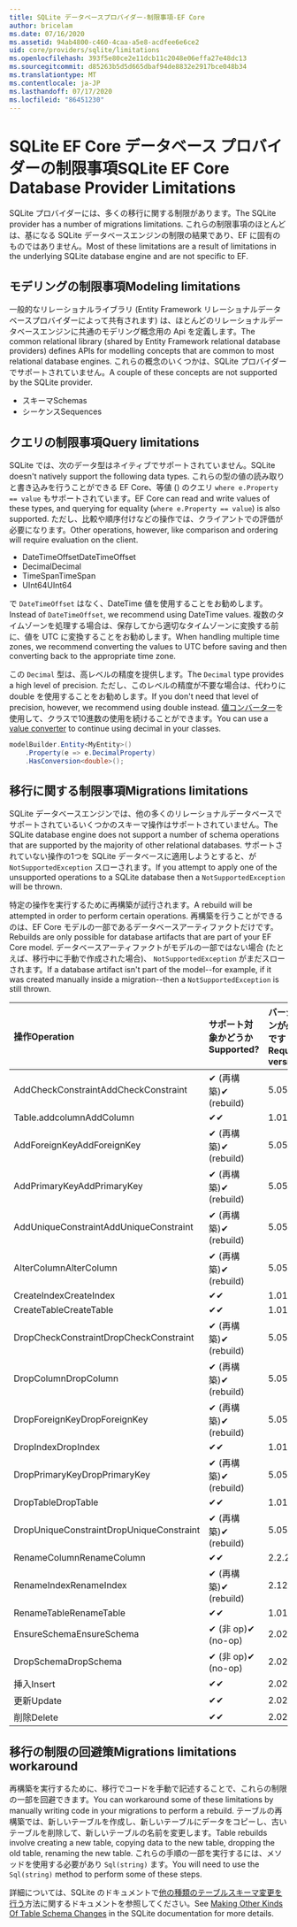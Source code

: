 ```yaml
---
title: SQLite データベースプロバイダー-制限事項-EF Core
author: bricelam
ms.date: 07/16/2020
ms.assetid: 94ab4800-c460-4caa-a5e8-acdfee6e6ce2
uid: core/providers/sqlite/limitations
ms.openlocfilehash: 393f5e80ce2e11dcb11c2048e06effa27e48dc13
ms.sourcegitcommit: d85263b5d5d665dbaf94de8832e2917bce048b34
ms.translationtype: MT
ms.contentlocale: ja-JP
ms.lasthandoff: 07/17/2020
ms.locfileid: "86451230"
---
```

# <a name="sqlite-ef-core-database-provider-limitations"></a><span data-ttu-id="8c5da-102">SQLite EF Core データベース プロバイダーの制限事項</span><span class="sxs-lookup"><span data-stu-id="8c5da-102">SQLite EF Core Database Provider Limitations</span></span>

<span data-ttu-id="8c5da-103">SQLite プロバイダーには、多くの移行に関する制限があります。</span><span class="sxs-lookup"><span data-stu-id="8c5da-103">The SQLite provider has a number of migrations limitations.</span></span> <span data-ttu-id="8c5da-104">これらの制限事項のほとんどは、基になる SQLite データベースエンジンの制限の結果であり、EF に固有のものではありません。</span><span class="sxs-lookup"><span data-stu-id="8c5da-104">Most of these limitations are a result of limitations in the underlying SQLite database engine and are not specific to EF.</span></span>

## <a name="modeling-limitations"></a><span data-ttu-id="8c5da-105">モデリングの制限事項</span><span class="sxs-lookup"><span data-stu-id="8c5da-105">Modeling limitations</span></span>

<span data-ttu-id="8c5da-106">一般的なリレーショナルライブラリ (Entity Framework リレーショナルデータベースプロバイダーによって共有されます) は、ほとんどのリレーショナルデータベースエンジンに共通のモデリング概念用の Api を定義します。</span><span class="sxs-lookup"><span data-stu-id="8c5da-106">The common relational library (shared by Entity Framework relational database providers) defines APIs for modelling concepts that are common to most relational database engines.</span></span> <span data-ttu-id="8c5da-107">これらの概念のいくつかは、SQLite プロバイダーでサポートされていません。</span><span class="sxs-lookup"><span data-stu-id="8c5da-107">A couple of these concepts are not supported by the SQLite provider.</span></span>

* <span data-ttu-id="8c5da-108">スキーマ</span><span class="sxs-lookup"><span data-stu-id="8c5da-108">Schemas</span></span>
* <span data-ttu-id="8c5da-109">シーケンス</span><span class="sxs-lookup"><span data-stu-id="8c5da-109">Sequences</span></span>

## <a name="query-limitations"></a><span data-ttu-id="8c5da-110">クエリの制限事項</span><span class="sxs-lookup"><span data-stu-id="8c5da-110">Query limitations</span></span>

<span data-ttu-id="8c5da-111">SQLite では、次のデータ型はネイティブでサポートされていません。</span><span class="sxs-lookup"><span data-stu-id="8c5da-111">SQLite doesn't natively support the following data types.</span></span> <span data-ttu-id="8c5da-112">これらの型の値の読み取りと書き込みを行うことができる EF Core、等値 () のクエリ `where e.Property == value` もサポートされています。</span><span class="sxs-lookup"><span data-stu-id="8c5da-112">EF Core can read and write values of these types, and querying for equality (`where e.Property == value`) is also supported.</span></span> <span data-ttu-id="8c5da-113">ただし、比較や順序付けなどの操作では、クライアントでの評価が必要になります。</span><span class="sxs-lookup"><span data-stu-id="8c5da-113">Other operations, however, like comparison and ordering will require evaluation on the client.</span></span>

* <span data-ttu-id="8c5da-114">DateTimeOffset</span><span class="sxs-lookup"><span data-stu-id="8c5da-114">DateTimeOffset</span></span>
* <span data-ttu-id="8c5da-115">Decimal</span><span class="sxs-lookup"><span data-stu-id="8c5da-115">Decimal</span></span>
* <span data-ttu-id="8c5da-116">TimeSpan</span><span class="sxs-lookup"><span data-stu-id="8c5da-116">TimeSpan</span></span>
* <span data-ttu-id="8c5da-117">UInt64</span><span class="sxs-lookup"><span data-stu-id="8c5da-117">UInt64</span></span>

<span data-ttu-id="8c5da-118">で `DateTimeOffset` はなく、DateTime 値を使用することをお勧めします。</span><span class="sxs-lookup"><span data-stu-id="8c5da-118">Instead of `DateTimeOffset`, we recommend using DateTime values.</span></span> <span data-ttu-id="8c5da-119">複数のタイムゾーンを処理する場合は、保存してから適切なタイムゾーンに変換する前に、値を UTC に変換することをお勧めします。</span><span class="sxs-lookup"><span data-stu-id="8c5da-119">When handling multiple time zones, we recommend converting the values to UTC before saving and then converting back to the appropriate time zone.</span></span>

<span data-ttu-id="8c5da-120">この `Decimal` 型は、高レベルの精度を提供します。</span><span class="sxs-lookup"><span data-stu-id="8c5da-120">The `Decimal` type provides a high level of precision.</span></span> <span data-ttu-id="8c5da-121">ただし、このレベルの精度が不要な場合は、代わりに double を使用することをお勧めします。</span><span class="sxs-lookup"><span data-stu-id="8c5da-121">If you don't need that level of precision, however, we recommend using double instead.</span></span> <span data-ttu-id="8c5da-122">[値コンバーター](../../modeling/value-conversions.md)を使用して、クラスで10進数の使用を続けることができます。</span><span class="sxs-lookup"><span data-stu-id="8c5da-122">You can use a [value converter](../../modeling/value-conversions.md) to continue using decimal in your classes.</span></span>

``` csharp
modelBuilder.Entity<MyEntity>()
    .Property(e => e.DecimalProperty)
    .HasConversion<double>();
```

## <a name="migrations-limitations"></a><span data-ttu-id="8c5da-123">移行に関する制限事項</span><span class="sxs-lookup"><span data-stu-id="8c5da-123">Migrations limitations</span></span>

<span data-ttu-id="8c5da-124">SQLite データベースエンジンでは、他の多くのリレーショナルデータベースでサポートされているいくつかのスキーマ操作はサポートされていません。</span><span class="sxs-lookup"><span data-stu-id="8c5da-124">The SQLite database engine does not support a number of schema operations that are supported by the majority of other relational databases.</span></span> <span data-ttu-id="8c5da-125">サポートされていない操作の1つを SQLite データベースに適用しようとすると、が `NotSupportedException` スローされます。</span><span class="sxs-lookup"><span data-stu-id="8c5da-125">If you attempt to apply one of the unsupported operations to a SQLite database then a `NotSupportedException` will be thrown.</span></span>

<span data-ttu-id="8c5da-126">特定の操作を実行するために再構築が試行されます。</span><span class="sxs-lookup"><span data-stu-id="8c5da-126">A rebuild will be attempted in order to perform certain operations.</span></span> <span data-ttu-id="8c5da-127">再構築を行うことができるのは、EF Core モデルの一部であるデータベースアーティファクトだけです。</span><span class="sxs-lookup"><span data-stu-id="8c5da-127">Rebuilds are only possible for database artifacts that are part of your EF Core model.</span></span> <span data-ttu-id="8c5da-128">データベースアーティファクトがモデルの一部ではない場合 (たとえば、移行中に手動で作成された場合)、 `NotSupportedException` がまだスローされます。</span><span class="sxs-lookup"><span data-stu-id="8c5da-128">If a database artifact isn't part of the model--for example, if it was created manually inside a migration--then a `NotSupportedException` is still thrown.</span></span>

| <span data-ttu-id="8c5da-129">操作</span><span class="sxs-lookup"><span data-stu-id="8c5da-129">Operation</span></span>            | <span data-ttu-id="8c5da-130">サポート対象かどうか</span><span class="sxs-lookup"><span data-stu-id="8c5da-130">Supported?</span></span>  | <span data-ttu-id="8c5da-131">バージョンが必要です</span><span class="sxs-lookup"><span data-stu-id="8c5da-131">Requires version</span></span> |
|:---------------------|:------------|:-----------------|
| <span data-ttu-id="8c5da-132">AddCheckConstraint</span><span class="sxs-lookup"><span data-stu-id="8c5da-132">AddCheckConstraint</span></span>   | <span data-ttu-id="8c5da-133">✔ (再構築)</span><span class="sxs-lookup"><span data-stu-id="8c5da-133">✔ (rebuild)</span></span> | <span data-ttu-id="8c5da-134">5.0</span><span class="sxs-lookup"><span data-stu-id="8c5da-134">5.0</span></span>              |
| <span data-ttu-id="8c5da-135">Table.addcolumn</span><span class="sxs-lookup"><span data-stu-id="8c5da-135">AddColumn</span></span>            | <span data-ttu-id="8c5da-136">✔</span><span class="sxs-lookup"><span data-stu-id="8c5da-136">✔</span></span>           | <span data-ttu-id="8c5da-137">1.0</span><span class="sxs-lookup"><span data-stu-id="8c5da-137">1.0</span></span>              |
| <span data-ttu-id="8c5da-138">AddForeignKey</span><span class="sxs-lookup"><span data-stu-id="8c5da-138">AddForeignKey</span></span>        | <span data-ttu-id="8c5da-139">✔ (再構築)</span><span class="sxs-lookup"><span data-stu-id="8c5da-139">✔ (rebuild)</span></span> | <span data-ttu-id="8c5da-140">5.0</span><span class="sxs-lookup"><span data-stu-id="8c5da-140">5.0</span></span>              |
| <span data-ttu-id="8c5da-141">AddPrimaryKey</span><span class="sxs-lookup"><span data-stu-id="8c5da-141">AddPrimaryKey</span></span>        | <span data-ttu-id="8c5da-142">✔ (再構築)</span><span class="sxs-lookup"><span data-stu-id="8c5da-142">✔ (rebuild)</span></span> | <span data-ttu-id="8c5da-143">5.0</span><span class="sxs-lookup"><span data-stu-id="8c5da-143">5.0</span></span>              |
| <span data-ttu-id="8c5da-144">AddUniqueConstraint</span><span class="sxs-lookup"><span data-stu-id="8c5da-144">AddUniqueConstraint</span></span>  | <span data-ttu-id="8c5da-145">✔ (再構築)</span><span class="sxs-lookup"><span data-stu-id="8c5da-145">✔ (rebuild)</span></span> | <span data-ttu-id="8c5da-146">5.0</span><span class="sxs-lookup"><span data-stu-id="8c5da-146">5.0</span></span>              |
| <span data-ttu-id="8c5da-147">AlterColumn</span><span class="sxs-lookup"><span data-stu-id="8c5da-147">AlterColumn</span></span>          | <span data-ttu-id="8c5da-148">✔ (再構築)</span><span class="sxs-lookup"><span data-stu-id="8c5da-148">✔ (rebuild)</span></span> | <span data-ttu-id="8c5da-149">5.0</span><span class="sxs-lookup"><span data-stu-id="8c5da-149">5.0</span></span>              |
| <span data-ttu-id="8c5da-150">CreateIndex</span><span class="sxs-lookup"><span data-stu-id="8c5da-150">CreateIndex</span></span>          | <span data-ttu-id="8c5da-151">✔</span><span class="sxs-lookup"><span data-stu-id="8c5da-151">✔</span></span>           | <span data-ttu-id="8c5da-152">1.0</span><span class="sxs-lookup"><span data-stu-id="8c5da-152">1.0</span></span>              |
| <span data-ttu-id="8c5da-153">CreateTable</span><span class="sxs-lookup"><span data-stu-id="8c5da-153">CreateTable</span></span>          | <span data-ttu-id="8c5da-154">✔</span><span class="sxs-lookup"><span data-stu-id="8c5da-154">✔</span></span>           | <span data-ttu-id="8c5da-155">1.0</span><span class="sxs-lookup"><span data-stu-id="8c5da-155">1.0</span></span>              |
| <span data-ttu-id="8c5da-156">DropCheckConstraint</span><span class="sxs-lookup"><span data-stu-id="8c5da-156">DropCheckConstraint</span></span>  | <span data-ttu-id="8c5da-157">✔ (再構築)</span><span class="sxs-lookup"><span data-stu-id="8c5da-157">✔ (rebuild)</span></span> | <span data-ttu-id="8c5da-158">5.0</span><span class="sxs-lookup"><span data-stu-id="8c5da-158">5.0</span></span>              |
| <span data-ttu-id="8c5da-159">DropColumn</span><span class="sxs-lookup"><span data-stu-id="8c5da-159">DropColumn</span></span>           | <span data-ttu-id="8c5da-160">✔ (再構築)</span><span class="sxs-lookup"><span data-stu-id="8c5da-160">✔ (rebuild)</span></span> | <span data-ttu-id="8c5da-161">5.0</span><span class="sxs-lookup"><span data-stu-id="8c5da-161">5.0</span></span>              |
| <span data-ttu-id="8c5da-162">DropForeignKey</span><span class="sxs-lookup"><span data-stu-id="8c5da-162">DropForeignKey</span></span>       | <span data-ttu-id="8c5da-163">✔ (再構築)</span><span class="sxs-lookup"><span data-stu-id="8c5da-163">✔ (rebuild)</span></span> | <span data-ttu-id="8c5da-164">5.0</span><span class="sxs-lookup"><span data-stu-id="8c5da-164">5.0</span></span>              |
| <span data-ttu-id="8c5da-165">DropIndex</span><span class="sxs-lookup"><span data-stu-id="8c5da-165">DropIndex</span></span>            | <span data-ttu-id="8c5da-166">✔</span><span class="sxs-lookup"><span data-stu-id="8c5da-166">✔</span></span>           | <span data-ttu-id="8c5da-167">1.0</span><span class="sxs-lookup"><span data-stu-id="8c5da-167">1.0</span></span>              |
| <span data-ttu-id="8c5da-168">DropPrimaryKey</span><span class="sxs-lookup"><span data-stu-id="8c5da-168">DropPrimaryKey</span></span>       | <span data-ttu-id="8c5da-169">✔ (再構築)</span><span class="sxs-lookup"><span data-stu-id="8c5da-169">✔ (rebuild)</span></span> | <span data-ttu-id="8c5da-170">5.0</span><span class="sxs-lookup"><span data-stu-id="8c5da-170">5.0</span></span>              |
| <span data-ttu-id="8c5da-171">DropTable</span><span class="sxs-lookup"><span data-stu-id="8c5da-171">DropTable</span></span>            | <span data-ttu-id="8c5da-172">✔</span><span class="sxs-lookup"><span data-stu-id="8c5da-172">✔</span></span>           | <span data-ttu-id="8c5da-173">1.0</span><span class="sxs-lookup"><span data-stu-id="8c5da-173">1.0</span></span>              |
| <span data-ttu-id="8c5da-174">DropUniqueConstraint</span><span class="sxs-lookup"><span data-stu-id="8c5da-174">DropUniqueConstraint</span></span> | <span data-ttu-id="8c5da-175">✔ (再構築)</span><span class="sxs-lookup"><span data-stu-id="8c5da-175">✔ (rebuild)</span></span> | <span data-ttu-id="8c5da-176">5.0</span><span class="sxs-lookup"><span data-stu-id="8c5da-176">5.0</span></span>              |
| <span data-ttu-id="8c5da-177">RenameColumn</span><span class="sxs-lookup"><span data-stu-id="8c5da-177">RenameColumn</span></span>         | <span data-ttu-id="8c5da-178">✔</span><span class="sxs-lookup"><span data-stu-id="8c5da-178">✔</span></span>           | <span data-ttu-id="8c5da-179">2.2.2</span><span class="sxs-lookup"><span data-stu-id="8c5da-179">2.2.2</span></span>            |
| <span data-ttu-id="8c5da-180">RenameIndex</span><span class="sxs-lookup"><span data-stu-id="8c5da-180">RenameIndex</span></span>          | <span data-ttu-id="8c5da-181">✔ (再構築)</span><span class="sxs-lookup"><span data-stu-id="8c5da-181">✔ (rebuild)</span></span> | <span data-ttu-id="8c5da-182">2.1</span><span class="sxs-lookup"><span data-stu-id="8c5da-182">2.1</span></span>              |
| <span data-ttu-id="8c5da-183">RenameTable</span><span class="sxs-lookup"><span data-stu-id="8c5da-183">RenameTable</span></span>          | <span data-ttu-id="8c5da-184">✔</span><span class="sxs-lookup"><span data-stu-id="8c5da-184">✔</span></span>           | <span data-ttu-id="8c5da-185">1.0</span><span class="sxs-lookup"><span data-stu-id="8c5da-185">1.0</span></span>              |
| <span data-ttu-id="8c5da-186">EnsureSchema</span><span class="sxs-lookup"><span data-stu-id="8c5da-186">EnsureSchema</span></span>         | <span data-ttu-id="8c5da-187">✔ (非 op)</span><span class="sxs-lookup"><span data-stu-id="8c5da-187">✔ (no-op)</span></span>   | <span data-ttu-id="8c5da-188">2.0</span><span class="sxs-lookup"><span data-stu-id="8c5da-188">2.0</span></span>              |
| <span data-ttu-id="8c5da-189">DropSchema</span><span class="sxs-lookup"><span data-stu-id="8c5da-189">DropSchema</span></span>           | <span data-ttu-id="8c5da-190">✔ (非 op)</span><span class="sxs-lookup"><span data-stu-id="8c5da-190">✔ (no-op)</span></span>   | <span data-ttu-id="8c5da-191">2.0</span><span class="sxs-lookup"><span data-stu-id="8c5da-191">2.0</span></span>              |
| <span data-ttu-id="8c5da-192">挿入</span><span class="sxs-lookup"><span data-stu-id="8c5da-192">Insert</span></span>               | <span data-ttu-id="8c5da-193">✔</span><span class="sxs-lookup"><span data-stu-id="8c5da-193">✔</span></span>           | <span data-ttu-id="8c5da-194">2.0</span><span class="sxs-lookup"><span data-stu-id="8c5da-194">2.0</span></span>              |
| <span data-ttu-id="8c5da-195">更新</span><span class="sxs-lookup"><span data-stu-id="8c5da-195">Update</span></span>               | <span data-ttu-id="8c5da-196">✔</span><span class="sxs-lookup"><span data-stu-id="8c5da-196">✔</span></span>           | <span data-ttu-id="8c5da-197">2.0</span><span class="sxs-lookup"><span data-stu-id="8c5da-197">2.0</span></span>              |
| <span data-ttu-id="8c5da-198">削除</span><span class="sxs-lookup"><span data-stu-id="8c5da-198">Delete</span></span>               | <span data-ttu-id="8c5da-199">✔</span><span class="sxs-lookup"><span data-stu-id="8c5da-199">✔</span></span>           | <span data-ttu-id="8c5da-200">2.0</span><span class="sxs-lookup"><span data-stu-id="8c5da-200">2.0</span></span>              |

## <a name="migrations-limitations-workaround"></a><span data-ttu-id="8c5da-201">移行の制限の回避策</span><span class="sxs-lookup"><span data-stu-id="8c5da-201">Migrations limitations workaround</span></span>

<span data-ttu-id="8c5da-202">再構築を実行するために、移行でコードを手動で記述することで、これらの制限の一部を回避できます。</span><span class="sxs-lookup"><span data-stu-id="8c5da-202">You can workaround some of these limitations by manually writing code in your migrations to perform a rebuild.</span></span> <span data-ttu-id="8c5da-203">テーブルの再構築では、新しいテーブルを作成し、新しいテーブルにデータをコピーし、古いテーブルを削除して、新しいテーブルの名前を変更します。</span><span class="sxs-lookup"><span data-stu-id="8c5da-203">Table rebuilds involve creating a new table, copying data to the new table, dropping the old table, renaming the new table.</span></span> <span data-ttu-id="8c5da-204">これらの手順の一部を実行するには、メソッドを使用する必要があり `Sql(string)` ます。</span><span class="sxs-lookup"><span data-stu-id="8c5da-204">You will need to use the `Sql(string)` method to perform some of these steps.</span></span>

<span data-ttu-id="8c5da-205">詳細については、SQLite のドキュメントで[他の種類のテーブルスキーマ変更を行う](https://sqlite.org/lang_altertable.html#otheralter)方法に関するドキュメントを参照してください。</span><span class="sxs-lookup"><span data-stu-id="8c5da-205">See [Making Other Kinds Of Table Schema Changes](https://sqlite.org/lang_altertable.html#otheralter) in the SQLite documentation for more details.</span></span>
